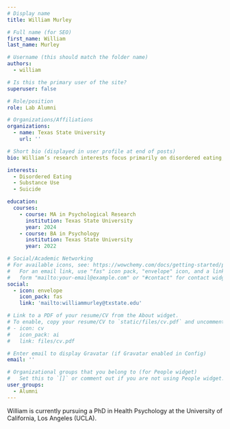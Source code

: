 ```yaml
---
# Display name
title: William Murley

# Full name (for SEO)
first_name: William
last_name: Murley

# Username (this should match the folder name)
authors:
  - william

# Is this the primary user of the site?
superuser: false

# Role/position
role: Lab Alumni

# Organizations/Affiliations
organizations:
  - name: Texas State University
    url: ''

# Short bio (displayed in user profile at end of posts)
bio: William’s research interests focus primarily on disordered eating, substance use, and suicide.

interests:
  - Disordered Eating
  - Substance Use
  - Suicide

education:
  courses:
    - course: MA in Psychological Research
      institution: Texas State University
      year: 2024
    - course: BA in Psychology
      institution: Texas State University
      year: 2022

# Social/Academic Networking
# For available icons, see: https://wowchemy.com/docs/getting-started/page-builder/#icons
#   For an email link, use "fas" icon pack, "envelope" icon, and a link in the
#   form "mailto:your-email@example.com" or "#contact" for contact widget.
social:
  - icon: envelope
    icon_pack: fas
    link: 'mailto:williammurley@txstate.edu'

# Link to a PDF of your resume/CV from the About widget.
# To enable, copy your resume/CV to `static/files/cv.pdf` and uncomment the lines below.
# - icon: cv
#   icon_pack: ai
#   link: files/cv.pdf

# Enter email to display Gravatar (if Gravatar enabled in Config)
email: ''

# Organizational groups that you belong to (for People widget)
#   Set this to `[]` or comment out if you are not using People widget.
user_groups:
  - Alumni
---
```


William is currently pursuing a PhD in Health Psychology at the University of California, Los Angeles (UCLA).